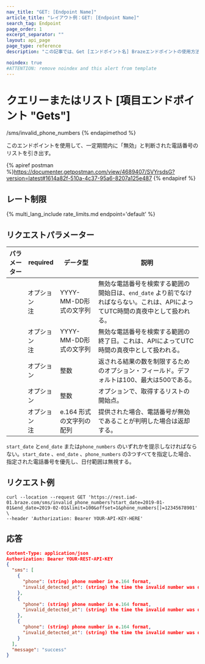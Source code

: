 ```yaml
---
nav_title: "GET: [Endpoint Name]"
article_title: "レイアウト例：GET: [Endpoint Name]"
search_tag: Endpoint
page_order: 1
excerpt_separator: ""
layout: api_page
page_type: reference
description: "この記事では、Get [エンドポイント名] Brazeエンドポイントの使用方法とパラメータについて概説する。"

noindex: true
#ATTENTION: remove noindex and this alert from template
---
```


# クエリーまたはリスト \[項目エンドポイント "Gets"]


/sms/invalid_phone_numbers
{% endapimethod %}

<!--
This is the description of the endpoint. API descriptions usually start with "Use this endpoint to..."-->
このエンドポイントを使用して、一定期間内に「無効」と判断された電話番号のリストを引き出す。

<!-- Your postman link. After you have published the endpoint to postman, you will be able get a direct link to the information in the postman docs to share here-->
{% apiref postman %}https://documenter.getpostman.com/view/4689407/SVYrsdsG?version=latest#1614a82f-510a-4c37-95a6-8207a125e487 {% endapiref %}

## レート制限

<!-- The rate limit of the endpoint. This pulls from /includes/rate_limits/ and displays specific endpoint limits based on the endpoint provided -->
{% multi_lang_include rate_limits.md endpoint='default' %}

## リクエストパラメーター

<!--This is where you can give more information about your endpoint parameters. -->

| パラメーター | required | データ型 | 説明 |
| ----------|-----------| ----------|----- |
|  | オプション <br>注 | YYYY-MM-DD形式の文字列| 無効な電話番号を検索する範囲の開始日は、`end_date` より前でなければならない。これは、APIによってUTC時間の真夜中として扱われる。 |
|  | オプション <br>注 | YYYY-MM-DD形式の文字列 | 無効な電話番号を検索する範囲の終了日。これは、APIによってUTC時間の真夜中として扱われる。 |
|  | オプション | 整数 | 返される結果の数を制限するためのオプション・フィールド。デフォルトは100、最大は500である。 |
|  | オプション | 整数 | オプションで、取得するリストの開始点。 |
|  | オプション <br>注 | e.164 形式の文字列の配列 | 提供された場合、電話番号が無効であることが判明した場合は返却する。 |



`start_date` と`end_date` または`phone_numbers` のいずれかを提示しなければならない。`start_date` 、`end_date` 、`phone_numbers` の3つすべてを指定した場合、指定された電話番号を優先し、日付範囲は無視する。


## リクエスト例

<!--The following example demonstrates a request that will pull a list of phone numbers that have been deemed invalid via the API:-->
```
curl --location --request GET 'https://rest.iad-01.braze.com/sms/invalid_phone_numbers?start_date=2019-01-01&end_date=2019-02-01&limit=100&offset=1&phone_numbers[]=12345678901' \
--header 'Authorization: Bearer YOUR-API-KEY-HERE'
```

## 応答

<!-- An example response that defines the different variables returned-->
```json
Content-Type: application/json
Authorization: Bearer YOUR-REST-API-KEY
{
  "sms": [
    {
      "phone": (string) phone number in e.164 format,
      "invalid_detected_at": (string) the time the invalid number was detected in ISO 8601
    },
    {
      "phone": (string) phone number in e.164 format,
      "invalid_detected_at": (string) the time the invalid number was detected in ISO 8601
    },
    {
      "phone": (string) phone number in e.164 format,
      "invalid_detected_at": (string) the time the invalid number was detected in ISO 8601
    }
  ],
  "message": "success"
}
```


